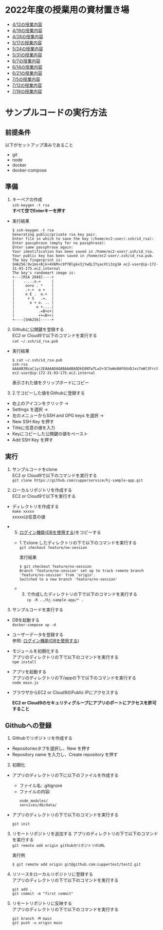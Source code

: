 # 2022年度の授業用の資材置き場
* [4/12の授業内容](./0412/README.md)
* [4/19の授業内容](./0419/README.md)
* [4/26の授業内容](./0426/README.md)
* [5/17の授業内容](./0517/README.md)
* [5/24の授業内容](./0524/README.md)
* [5/31の授業内容](./0531/README.md)
* [6/7の授業内容](./0607/README.md)
* [6/14の授業内容](./0614/README.md)
* [6/21の授業内容](./0621/README.md)
* [7/5の授業内容](./0705/README.md)
* [7/12の授業内容](./0712/README.md)
* [7/19の授業内容](./0719/README.md)

# サンプルコードの実行方法
## 前提条件
以下がセットアップ済みであること
* git
* node
* docker
* docker-compose

## 準備
1. キーペアの作成  
`ssh-keygen -t rsa`  
__すべて空でEnterキーを押す__

  * 実行結果
    ```
    $ ssh-keygen -t rsa
    Generating public/private rsa key pair.
    Enter file in which to save the key (/home/ec2-user/.ssh/id_rsa): 
    Enter passphrase (empty for no passphrase): 
    Enter same passphrase again: 
    Your identification has been saved in /home/ec2-user/.ssh/id_rsa.
    Your public key has been saved in /home/ec2-user/.ssh/id_rsa.pub.
    The key fingerprint is:
    SHA256:9v1ms+Bjk+4V6M+c9fYBlgkx3jYwQLIYyacXti3zg3A ec2-user@ip-172-31-93-175.ec2.internal
    The key's randomart image is:
    +---[RSA 2048]----+
    |    .....o.=     |
    |     oo+o . *    |
    |     .+.+  o +   |
    |     o E .  o.+  |
    |      + S   .=.  |
    |       o + o. .. |
    |          o +....|
    |           .=B+o+|
    |           ++=B++|
    +----[SHA256]-----+
    ```

2. Githubに公開鍵を登録する  
EC2 or Cloud9で以下のコマンドを実行する  
`cat ~/.ssh/id_rsa.pub`

  * 実行結果
    ```
    $ cat ~/.ssh/id_rsa.pub 
    ssh-rsa AAAAB3NzaC1yc2EAAAADAQABAAABAQDkE8NTwTLw2+3C5eWo0AF6UnDJxs7oWl3FrctZdQmuUViaIfS2JLUts+Y+R/6VX9G22d5gDdM7QTxPRiaA8RRiKFuAeciGmOBmHnQmPrXEsAoHn1NG+xfOxAXLv9/jUC3OCBxfIQJdki32XIzdGVsG3UVuHmqJIX685TXI+83fEnrJjrTy2IKwKnCxOriWMkNXuQrqGJzZFTMPszNZlOwHuxvQzY7Uu6tcJhWTuZMjHnUK1RtxrGaMkpwgFS6xWWNqEkTUAE33xuSwFufWH/WpV+QC0KRJQoWQO02nsii6rMCWYf0QSsGAVboWNaQg3xIed2q0UiW7MaSyiciT20Bn ec2-user@ip-172-31-93-175.ec2.internal
    ```

    表示された値をクリップボードにコピー

3. 2.でコピーした値をGithubに登録する  
* 右上のアイコンをクリック -> 
* Settings を選択 -> 
* 左のメニューからSSH and GPG keys を選択 ->
* New SSH Key を押す
* Titleに任意の値を入力
* Keyにコピーした公開鍵の値をペースト
* Add SSH Key を押す

## 実行
1. サンプルコードをclone  
EC2 or Cloud9で以下のコマンドを実行する  
`git clone https://github.com/cupperservice/hj-sample-app.git`

2. ローカルリポジトリを作成する  
EC2 or Cloud9で以下を実行する  
* ディレクトリを作成する  
`make xxxxx`  
xxxxxは任意の値

* 5. [ログイン機能(DBを使用する)](./0517/README.md)をコピーする 
  * 1.でclone したディレクトリの下で以下のコマンドを実行する  
  `git checkout feature/no-session`

     実行結果
     ```
     $ git checkout feature/no-session
     Branch 'feature/no-session' set up to track remote branch 'feature/no-session' from 'origin'.
     Switched to a new branch 'feature/no-session'
     ```

  * 3. で作成したディレクトリの下で以下のコマンドを実行する  
  `cp -R ../hj-sample-app/* .`

3. サンプルコードを実行する
* DBを起動する  
  `docker-compose up -d`

* ユーザーデータを登録する  
参照: [ログイン機能(DBを使用する)](./0517/README.md)

* モジュールを初期化する  
アプリのディレクトリの下で以下のコマンドを実行する  
`npm install`

* アプリを起動する  
アプリのディレクトリの下/appの下で以下のコマンドを実行する  
`node main.js`

* ブラウザからEC2 or Cloud9のPublic IPにアクセスする

  __EC2 or Cloud9のセキュリティグループにアプリのポートにアクセスを許可すること__

## Githubへの登録
1. Githubでリポジトリを作成する  
* Repositoriesタブを選択し、New を押す
* Repository name を入力し、Create repository を押す

2. 初期化
* アプリのディレクトリの下に以下のファイルを作成する
  * ファイル名: .gitignore
  * ファイルの内容:
    ```
    node_modules/
    services/db/data/
    ```

* アプリのディレクトリの下で以下のコマンドを実行する
  ```
  git init
  ```

3. リモートリポジトリを追加する
アプリのディレクトリの下で以下のコマンドを実行する  
`git remote add origin githubのリポジトリのURL`

    実行例
    ```
    $ git remote add origin git@github.com:cuppertest/test2.git
    ```

4. リソースをローカルリポジトリに登録する  
アプリのディレクトリの下で以下のコマンドを実行する
    ```
    git add .
    git commit -m "first commit"
    ```

5. リモートリポジトリに反映する  
アプリのディレクトリの下で以下のコマンドを実行する  
    ```
    git branch -M main
    git push -u origin main
    ```
